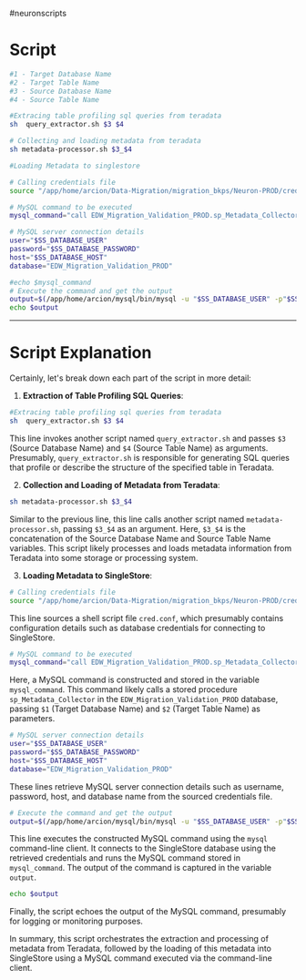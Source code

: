 #neuronscripts 
# Script

```sh
#1 - Target Database Name
#2 - Target Table Name
#3 - Source Database Name
#4 - Source Table Name

#Extracing table profiling sql queries from teradata
sh  query_extractor.sh $3 $4

# Collecting and loading metadata from teradata
sh metadata-processor.sh $3_$4

#Loading Metadata to singlestore

# Calling credentials file
source "/app/home/arcion/Data-Migration/migration_bkps/Neuron-PROD/cred.conf"

# MySQL command to be executed
mysql_command="call EDW_Migration_Validation_PROD.sp_Metadata_Collector('$1', '$2');"

# MySQL server connection details
user="$SS_DATABASE_USER"
password="$SS_DATABASE_PASSWORD"
host="$SS_DATABASE_HOST"
database="EDW_Migration_Validation_PROD"

#echo $mysql_command
# Execute the command and get the output
output=$(/app/home/arcion/mysql/bin/mysql -u "$SS_DATABASE_USER" -p"$SS_DATABASE_PASSWORD" -h "$SS_DATABASE_HOST" "$database" -e "$mysql_command")
echo $output
```
---
# Script Explanation

Certainly, let's break down each part of the script in more detail:

1. **Extraction of Table Profiling SQL Queries**:
```bash
#Extracing table profiling sql queries from teradata
sh  query_extractor.sh $3 $4
```
This line invokes another script named `query_extractor.sh` and passes `$3` (Source Database Name) and `$4` (Source Table Name) as arguments. Presumably, `query_extractor.sh` is responsible for generating SQL queries that profile or describe the structure of the specified table in Teradata.

2. **Collection and Loading of Metadata from Teradata**:
```bash
sh metadata-processor.sh $3_$4
```
Similar to the previous line, this line calls another script named `metadata-processor.sh`, passing `$3_$4` as an argument. Here, `$3_$4` is the concatenation of the Source Database Name and Source Table Name variables. This script likely processes and loads metadata information from Teradata into some storage or processing system.

3. **Loading Metadata to SingleStore**:
```bash
# Calling credentials file
source "/app/home/arcion/Data-Migration/migration_bkps/Neuron-PROD/cred.conf"
```
This line sources a shell script file `cred.conf`, which presumably contains configuration details such as database credentials for connecting to SingleStore.

```bash
# MySQL command to be executed
mysql_command="call EDW_Migration_Validation_PROD.sp_Metadata_Collector('$1', '$2');"
```
Here, a MySQL command is constructed and stored in the variable `mysql_command`. This command likely calls a stored procedure `sp_Metadata_Collector` in the `EDW_Migration_Validation_PROD` database, passing `$1` (Target Database Name) and `$2` (Target Table Name) as parameters.

```bash
# MySQL server connection details
user="$SS_DATABASE_USER"
password="$SS_DATABASE_PASSWORD"
host="$SS_DATABASE_HOST"
database="EDW_Migration_Validation_PROD"
```
These lines retrieve MySQL server connection details such as username, password, host, and database name from the sourced credentials file.

```bash
# Execute the command and get the output
output=$(/app/home/arcion/mysql/bin/mysql -u "$SS_DATABASE_USER" -p"$SS_DATABASE_PASSWORD" -h "$SS_DATABASE_HOST" "$database" -e "$mysql_command")
```
This line executes the constructed MySQL command using the `mysql` command-line client. It connects to the SingleStore database using the retrieved credentials and runs the MySQL command stored in `mysql_command`. The output of the command is captured in the variable `output`.

```bash
echo $output
```
Finally, the script echoes the output of the MySQL command, presumably for logging or monitoring purposes.

In summary, this script orchestrates the extraction and processing of metadata from Teradata, followed by the loading of this metadata into SingleStore using a MySQL command executed via the command-line client.